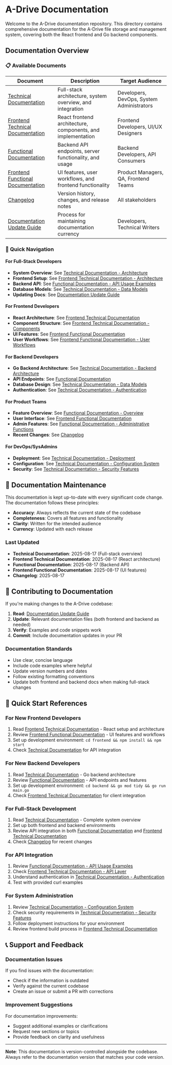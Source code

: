 # A-Drive Documentation

Welcome to the A-Drive documentation repository. This directory contains comprehensive documentation for the A-Drive file storage and management system, covering both the React frontend and Go backend components.

## Documentation Overview

### 📋 Available Documents

| Document | Description | Target Audience |
|----------|-------------|-----------------|
| [Technical Documentation](TECHNICAL_DOCUMENTATION.md) | Full-stack architecture, system overview, and integration | Developers, DevOps, System Administrators |
| [Frontend Technical Documentation](FRONTEND_TECHNICAL_DOCUMENTATION.md) | React frontend architecture, components, and implementation | Frontend Developers, UI/UX Designers |
| [Functional Documentation](FUNCTIONAL_DOCUMENTATION.md) | Backend API endpoints, server functionality, and usage | Backend Developers, API Consumers |
| [Frontend Functional Documentation](FRONTEND_FUNCTIONAL_DOCUMENTATION.md) | UI features, user workflows, and frontend functionality | Product Managers, QA, Frontend Teams |
| [Changelog](CHANGELOG.md) | Version history, changes, and release notes | All stakeholders |
| [Documentation Update Guide](DOC_UPDATE_GUIDE.md) | Process for maintaining documentation currency | Developers, Technical Writers |

### 🎯 Quick Navigation

#### For Full-Stack Developers
- **System Overview**: See [Technical Documentation - Architecture](TECHNICAL_DOCUMENTATION.md#architecture)
- **Frontend Setup**: See [Frontend Technical Documentation - Architecture](FRONTEND_TECHNICAL_DOCUMENTATION.md#architecture)
- **Backend API**: See [Functional Documentation - API Usage Examples](FUNCTIONAL_DOCUMENTATION.md#api-usage-examples)
- **Database Models**: See [Technical Documentation - Data Models](TECHNICAL_DOCUMENTATION.md#data-models)
- **Updating Docs**: See [Documentation Update Guide](DOC_UPDATE_GUIDE.md)

#### For Frontend Developers
- **React Architecture**: See [Frontend Technical Documentation](FRONTEND_TECHNICAL_DOCUMENTATION.md)
- **Component Structure**: See [Frontend Technical Documentation - Components](FRONTEND_TECHNICAL_DOCUMENTATION.md#core-components-architecture)
- **UI Features**: See [Frontend Functional Documentation](FRONTEND_FUNCTIONAL_DOCUMENTATION.md)
- **User Workflows**: See [Frontend Functional Documentation - User Workflows](FRONTEND_FUNCTIONAL_DOCUMENTATION.md#user-workflows)

#### For Backend Developers
- **Go Backend Architecture**: See [Technical Documentation - Backend Architecture](TECHNICAL_DOCUMENTATION.md#backend-architecture)
- **API Endpoints**: See [Functional Documentation](FUNCTIONAL_DOCUMENTATION.md)
- **Database Design**: See [Technical Documentation - Data Models](TECHNICAL_DOCUMENTATION.md#data-models)
- **Authentication**: See [Technical Documentation - Authentication](TECHNICAL_DOCUMENTATION.md#authentication--authorization)

#### For Product Teams
- **Feature Overview**: See [Functional Documentation - Overview](FUNCTIONAL_DOCUMENTATION.md#overview)
- **User Interface**: See [Frontend Functional Documentation](FRONTEND_FUNCTIONAL_DOCUMENTATION.md)
- **Admin Features**: See [Functional Documentation - Administrative Functions](FUNCTIONAL_DOCUMENTATION.md#administrative-functions)
- **Recent Changes**: See [Changelog](CHANGELOG.md)

#### For DevOps/SysAdmins
- **Deployment**: See [Technical Documentation - Deployment](TECHNICAL_DOCUMENTATION.md#deployment)
- **Configuration**: See [Technical Documentation - Configuration System](TECHNICAL_DOCUMENTATION.md#configuration-system)
- **Security**: See [Technical Documentation - Security Features](TECHNICAL_DOCUMENTATION.md#security-features)

## 🔄 Documentation Maintenance

This documentation is kept up-to-date with every significant code change. The documentation follows these principles:

- **Accuracy**: Always reflects the current state of the codebase
- **Completeness**: Covers all features and functionality
- **Clarity**: Written for the intended audience
- **Currency**: Updated with each release

### Last Updated
- **Technical Documentation**: 2025-08-17 (Full-stack overview)
- **Frontend Technical Documentation**: 2025-08-17 (React architecture)
- **Functional Documentation**: 2025-08-17 (Backend API)
- **Frontend Functional Documentation**: 2025-08-17 (UI features)
- **Changelog**: 2025-08-17

## 📝 Contributing to Documentation

If you're making changes to the A-Drive codebase:

1. **Read**: [Documentation Update Guide](DOC_UPDATE_GUIDE.md)
2. **Update**: Relevant documentation files (both frontend and backend as needed)
3. **Verify**: Examples and code snippets work
4. **Commit**: Include documentation updates in your PR

### Documentation Standards
- Use clear, concise language
- Include code examples where helpful
- Update version numbers and dates
- Follow existing formatting conventions
- Update both frontend and backend docs when making full-stack changes

## 🚀 Quick Start References

### For New Frontend Developers
1. Read [Frontend Technical Documentation](FRONTEND_TECHNICAL_DOCUMENTATION.md) - React setup and architecture
2. Review [Frontend Functional Documentation](FRONTEND_FUNCTIONAL_DOCUMENTATION.md) - UI features and workflows
3. Set up development environment: `cd frontend && npm install && npm start`
4. Check [Technical Documentation](TECHNICAL_DOCUMENTATION.md) for API integration

### For New Backend Developers
1. Read [Technical Documentation](TECHNICAL_DOCUMENTATION.md) - Go backend architecture
2. Review [Functional Documentation](FUNCTIONAL_DOCUMENTATION.md) - API endpoints and features
3. Set up development environment: `cd backend && go mod tidy && go run main.go`
4. Check [Frontend Technical Documentation](FRONTEND_TECHNICAL_DOCUMENTATION.md) for client integration

### For Full-Stack Development
1. Read [Technical Documentation](TECHNICAL_DOCUMENTATION.md) - Complete system overview
2. Set up both frontend and backend environments
3. Review API integration in both [Functional Documentation](FUNCTIONAL_DOCUMENTATION.md) and [Frontend Technical Documentation](FRONTEND_TECHNICAL_DOCUMENTATION.md)
4. Check [Changelog](CHANGELOG.md) for recent changes

### For API Integration
1. Review [Functional Documentation - API Usage Examples](FUNCTIONAL_DOCUMENTATION.md#api-usage-examples)
2. Check [Frontend Technical Documentation - API Layer](FRONTEND_TECHNICAL_DOCUMENTATION.md#api-layer-architecture)
3. Understand authentication in [Technical Documentation - Authentication](TECHNICAL_DOCUMENTATION.md#authentication--authorization)
4. Test with provided curl examples

### For System Administration
1. Review [Technical Documentation - Configuration System](TECHNICAL_DOCUMENTATION.md#configuration-system)
2. Check security requirements in [Technical Documentation - Security Features](TECHNICAL_DOCUMENTATION.md#security-features)
3. Follow deployment instructions for your environment
4. Review frontend build process in [Frontend Technical Documentation](FRONTEND_TECHNICAL_DOCUMENTATION.md)

## 📞 Support and Feedback

### Documentation Issues
If you find issues with the documentation:
- Check if the information is outdated
- Verify against the current codebase
- Create an issue or submit a PR with corrections

### Improvement Suggestions
For documentation improvements:
- Suggest additional examples or clarifications
- Request new sections or topics
- Provide feedback on clarity and usefulness

---

**Note**: This documentation is version-controlled alongside the codebase. Always refer to the documentation version that matches your code version.